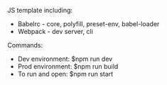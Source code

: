JS template including:
- Babelrc - core, polyfill, preset-env, babel-loader
- Webpack - dev server, cli

Commands:
- Dev environment: $npm run dev
- Prod environment: $npm run build
- To run and open: $npm run start
